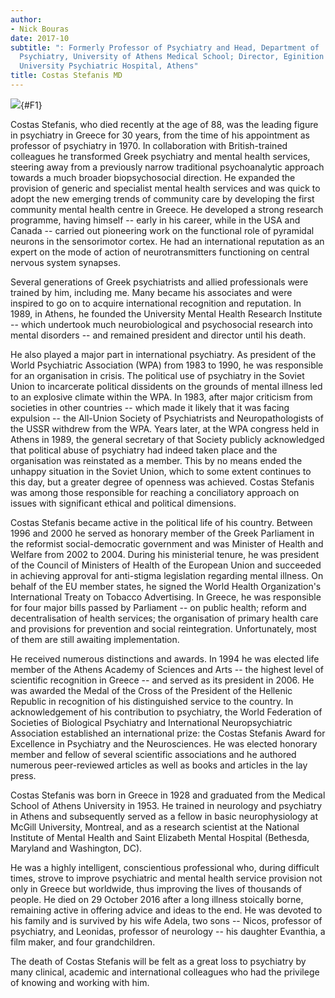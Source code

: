 ```yaml
---
author:
- Nick Bouras
date: 2017-10
subtitle: ": Formerly Professor of Psychiatry and Head, Department of
  Psychiatry, University of Athens Medical School; Director, Eginition
  University Psychiatric Hospital, Athens"
title: Costas Stefanis MD
---
```


![](302f1){#F1}

Costas Stefanis, who died recently at the age of 88, was the leading
figure in psychiatry in Greece for 30 years, from the time of his
appointment as professor of psychiatry in 1970. In collaboration with
British-trained colleagues he transformed Greek psychiatry and mental
health services, steering away from a previously narrow traditional
psychoanalytic approach towards a much broader biopsychosocial
direction. He expanded the provision of generic and specialist mental
health services and was quick to adopt the new emerging trends of
community care by developing the first community mental health centre in
Greece. He developed a strong research programme, having himself --
early in his career, while in the USA and Canada -- carried out
pioneering work on the functional role of pyramidal neurons in the
sensorimotor cortex. He had an international reputation as an expert on
the mode of action of neurotransmitters functioning on central nervous
system synapses.

Several generations of Greek psychiatrists and allied professionals were
trained by him, including me. Many became his associates and were
inspired to go on to acquire international recognition and reputation.
In 1989, in Athens, he founded the University Mental Health Research
Institute -- which undertook much neurobiological and psychosocial
research into mental disorders -- and remained president and director
until his death.

He also played a major part in international psychiatry. As president of
the World Psychiatric Association (WPA) from 1983 to 1990, he was
responsible for an organisation in crisis. The political use of
psychiatry in the Soviet Union to incarcerate political dissidents on
the grounds of mental illness led to an explosive climate within the
WPA. In 1983, after major criticism from societies in other countries --
which made it likely that it was facing expulsion -- the All-Union
Society of Psychiatrists and Neuropathologists of the USSR withdrew from
the WPA. Years later, at the WPA congress held in Athens in 1989, the
general secretary of that Society publicly acknowledged that political
abuse of psychiatry had indeed taken place and the organisation was
reinstated as a member. This by no means ended the unhappy situation in
the Soviet Union, which to some extent continues to this day, but a
greater degree of openness was achieved. Costas Stefanis was among those
responsible for reaching a conciliatory approach on issues with
significant ethical and political dimensions.

Costas Stefanis became active in the political life of his country.
Between 1996 and 2000 he served as honorary member of the Greek
Parliament in the reformist social-democratic government and was
Minister of Health and Welfare from 2002 to 2004. During his ministerial
tenure, he was president of the Council of Ministers of Health of the
European Union and succeeded in achieving approval for anti-stigma
legislation regarding mental illness. On behalf of the EU member states,
he signed the World Health Organization\'s International Treaty on
Tobacco Advertising. In Greece, he was responsible for four major bills
passed by Parliament -- on public health; reform and decentralisation of
health services; the organisation of primary health care and provisions
for prevention and social reintegration. Unfortunately, most of them are
still awaiting implementation.

He received numerous distinctions and awards. In 1994 he was elected
life member of the Athens Academy of Sciences and Arts -- the highest
level of scientific recognition in Greece -- and served as its president
in 2006. He was awarded the Medal of the Cross of the President of the
Hellenic Republic in recognition of his distinguished service to the
country. In acknowledgement of his contribution to psychiatry, the World
Federation of Societies of Biological Psychiatry and International
Neuropsychiatric Association established an international prize: the
Costas Stefanis Award for Excellence in Psychiatry and the
Neurosciences. He was elected honorary member and fellow of several
scientific associations and he authored numerous peer-reviewed articles
as well as books and articles in the lay press.

Costas Stefanis was born in Greece in 1928 and graduated from the
Medical School of Athens University in 1953. He trained in neurology and
psychiatry in Athens and subsequently served as a fellow in basic
neurophysiology at McGill University, Montreal, and as a research
scientist at the National Institute of Mental Health and Saint Elizabeth
Mental Hospital (Bethesda, Maryland and Washington, DC).

He was a highly intelligent, conscientious professional who, during
difficult times, strove to improve psychiatric and mental health service
provision not only in Greece but worldwide, thus improving the lives of
thousands of people. He died on 29 October 2016 after a long illness
stoically borne, remaining active in offering advice and ideas to the
end. He was devoted to his family and is survived by his wife Adela, two
sons -- Nicos, professor of psychiatry, and Leonidas, professor of
neurology -- his daughter Evanthia, a film maker, and four
grandchildren.

The death of Costas Stefanis will be felt as a great loss to psychiatry
by many clinical, academic and international colleagues who had the
privilege of knowing and working with him.
